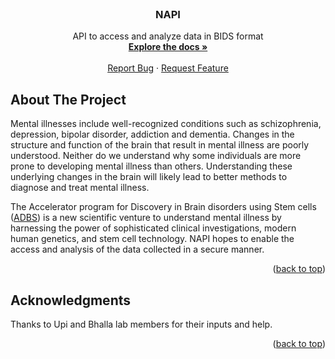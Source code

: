 <div id="top"></div>

<!-- PROJECT SHIELDS -->
<!-- add later -->

<!-- PROJECT LOGO -->

<br />
<div align="center">

  <h3 align="center">NAPI</h3>

  <p align="center">
	API to access and analyze data in BIDS format
	<br />
	<a href="https://github.com/girishmm/napi/wiki"><strong>Explore the docs »</strong></a>
	<br />
	<br />
	<a href="https://github.com/girishmm/napi/issues">Report Bug</a>
	·
	<a href="https://github.com/girishmm/napi/issues">Request Feature</a>
  </p>
</div>

<!-- ABOUT THE PROJECT -->

## About The Project

Mental illnesses include well-recognized conditions such as schizophrenia, depression, bipolar disorder, addiction and dementia. Changes in the structure and function of the brain that result in mental illness are poorly understood. Neither do we understand why some individuals are more prone to developing mental illness than others. Understanding these underlying changes in the brain will likely lead to better methods to diagnose and treat mental illness.

The Accelerator program for Discovery in Brain disorders using Stem cells ([ADBS](https://www.ncbs.res.in/adbs/home)) is a new scientific venture to understand mental illness by harnessing the power of sophisticated clinical investigations, modern human genetics, and stem cell technology. NAPI hopes to enable the access and analysis of the data collected in a secure manner.

<p align="right">(<a href="#top">back to top</a>)</p>

<!-- ACKNOWLEDGMENTS -->

## Acknowledgments

Thanks to Upi and Bhalla lab members for their inputs and help.

<p align="right">(<a href="#top">back to top</a>)</p>

<!-- MARKDOWN LINKS & IMAGES -->
<!-- https://www.markdownguide.org/basic-syntax/#reference-style-links -->
